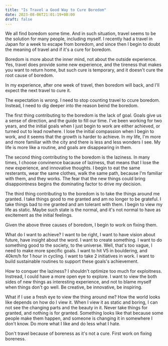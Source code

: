 ```yaml
---
title: "Is Travel a Good Way to Cure Boredom"
date: 2023-08-06T21:01:19+08:00
draft: false
---
```


We all find boredom some time. And in such situation, travel seems to be the solution for many people, including myself. I recently had a travel in Japan for a week to escape from boredom, and since then I begin to doubt the meaning of travel and if it's a cure for boredom.

Boredom is more about the inner mind, not about the outside experience. Yes, travel does provide some new experience, and the tireness that makes you want to return home, but such cure is temporary, and it doesn't cure the root cause of boredom.

In my experience, after one week of travel, then boredom will back, and I'll expect the next travel to cure it. 

The expectation is wrong. I need to stop counting travel to ccure boredom. Instead, I need to dig deeper into the reason beind the boredom.

The first thing contributing to the boredom is the lack of goal. Goals give us a sense of direction, and the guide to fill our time. I've been working for two years, and the initial goals when I just begin to work are either achieved, or turned out to lead nowhere. I lose the initial compassion when I begin to work, and it seems that the growth is harder to achieve. In my life, I'm more and more familiar with the city and there is less and less wonders I see. My life is more like a routine, and goals are disappearing in them.

The second thing contributing to the boredom is the laziness. In many times, I choose convinence bacause of laziness, that means that I lose the new experience, and innovative thoughts. I begin to eat the same resterants, wear the same clothes, walk the same path, because I'm familiar with them, and they works. The fear that the new things could bring disappointness begins the dominating factor to drive my decision.

The third thing contributing to the boredom is to take the things around me granted. I take things good to me granted and am no longer to be grateful. I take things bad to me granted and am tolerant with them. I begin to view my life as static. Maybe such state is the normal, and it's not normal to have as excitement as the initial feelings.

Given the above three causes of boredom, I begin to work on fixing them. 

What do I want to achieve? I want to be right, I want to have vision about future, have insight about the word. I want to create something. I want to do something good to the society, to the universe. Well, that's too vague, I need to make more specific goals. I want to hit V5 in bouldering, and 40km/h for 1 hour in cycling. I want to take 2 initiatives in work. I want to build sustainable routines to support these goals's achievement.

How to conquer the laziness? I shouldn't optimize too much for exploitness. Instread, I could have a more open eye to explore. I want to view the both sides of new things as interesting experience, and not to blame myself when things don't go well. Be creative, be innovative, be inspiring.

What if I use a fresh eye to view the thing around me? How the world looks like depends on how do I view it. When I view it as static and boring, I can not see the changing parts and the beauty in it. Never take things for granted, and nothing is for granted. Something looks like that because some people make them happen, and someone is changing it in somewhere I don't know. Do more what I like and do less what I hate.

Don't travel because of boreness as it's not a cure. First work on fixing boreness.